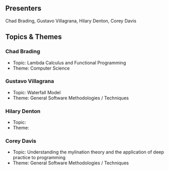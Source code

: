 ## Presenters

Chad Brading, Gustavo Villagrana, Hilary Denton, Corey Davis

## Topics & Themes

### Chad Brading

* Topic: Lambda Calculus and Functional Programming
* Theme: Computer Science

### Gustavo Villagrana

* Topic: Waterfall Model
* Theme: General Software Methodologies / Techniques

### Hilary Denton

* Topic:
* Theme:

### Corey Davis

* Topic: Understanding the mylination theory and the application of deep practice to programming
* Theme: General Software Methodologies / Techniques

